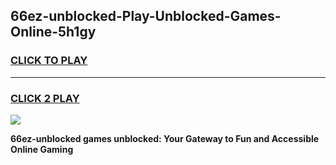 
## 66ez-unblocked-Play-Unblocked-Games-Online-5h1gy
<h3>
<a href="https://premium76.site?title=66ez-unblocked&ref=25A">CLICK TO PLAY</a></h3>
<hr>

<h3>
<a href="https://premium76.site?title=66ez-unblocked&ref=25A">CLICK 2 PLAY</a>
  
</h3>

<a href="https://premium76.site?title=66ez-unblocked&ref=25A"><img src="https://clearcache.store/games.png"></a>


**66ez-unblocked games unblocked: Your Gateway to Fun and Accessible Online Gaming**
